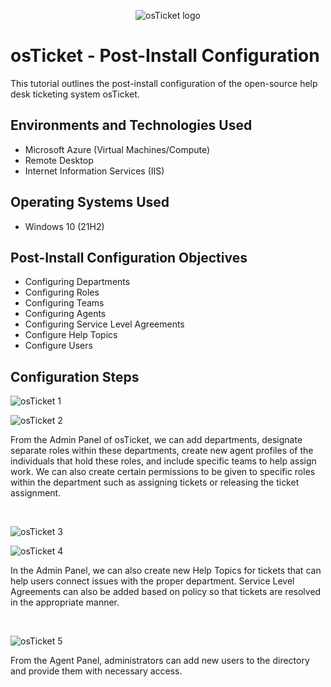 <p align="center">
<img src="https://i.imgur.com/Clzj7Xs.png" alt="osTicket logo"/>
</p>

<h1>osTicket - Post-Install Configuration</h1>
This tutorial outlines the post-install configuration of the open-source help desk ticketing system osTicket.<br />



<h2>Environments and Technologies Used</h2>

- Microsoft Azure (Virtual Machines/Compute)
- Remote Desktop
- Internet Information Services (IIS)

<h2>Operating Systems Used </h2>

- Windows 10</b> (21H2)

<h2>Post-Install Configuration Objectives</h2>

- Configuring Departments
- Configuring Roles
- Configuring Teams
- Configuring Agents
- Configuring Service Level Agreements
- Configure Help Topics
- Configure Users

<h2>Configuration Steps</h2>

<p>

  ![osTicket 1](https://github.com/kylewilliamsrr/post-install-config/assets/144828759/38428337-3575-4770-ba0c-aa140a4bf99d)

  ![osTicket 2](https://github.com/kylewilliamsrr/post-install-config/assets/144828759/64d3fe7e-6829-4378-b1dd-334ab2221caf)


</p>
<p>
From the Admin Panel of osTicket, we can add departments, designate separate roles within these departments, create new agent profiles of the individuals that hold these roles, and include specific teams to help assign work. We can also create certain permissions to be given to specific roles within the department such as assigning tickets or releasing the ticket assignment.  
</p>
<br />

<p>

  ![osTicket 3](https://github.com/kylewilliamsrr/post-install-config/assets/144828759/a127a56c-cf8d-45ab-8278-155370ea356a)

  ![osTicket 4](https://github.com/kylewilliamsrr/post-install-config/assets/144828759/600fd002-5a1f-4a35-85ec-f864c019f5af)


</p>
<p>
In the Admin Panel, we can also create new Help Topics for tickets that can help users connect issues with the proper department. Service Level Agreements can also be added based on policy so that tickets are resolved in the appropriate manner.  
</p>
<br />

<p>

  ![osTicket 5](https://github.com/kylewilliamsrr/post-install-config/assets/144828759/82056d41-ed41-4192-a4a5-b329cf4ead50)

</p>
<p>
From the Agent Panel, administrators can add new users to the directory and provide them with necessary access.  
</p>
<br />
